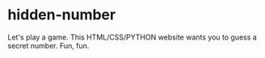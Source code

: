 # hidden-number
Let's play a game. This HTML/CSS/PYTHON website wants you to guess a secret number. Fun, fun.
